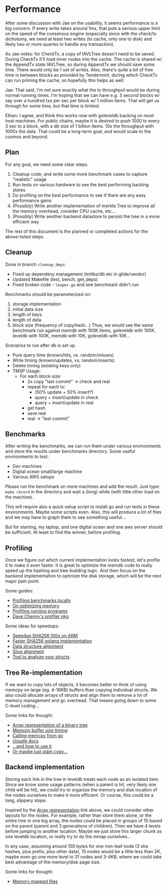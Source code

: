 # Performance

After some discussion with Jae on the usability, it seems performance is a big
concern. If every write takes around 1ms, that puts a serious upper limit on the
speed of the consensus engine (especially since with the check/tx dichotomy, we
need at least two writes (to cache, only one to disk) and likely two or more
queries to handle any transaction).

As Jae notes: for CheckTx, a copy of IAVLTree doesn't need to be saved. During
CheckTx it'll load inner nodes into the cache. The cache is shared w/ the
AppendTx state IAVLTree, so during AppendTx we should save some time. There
would only be 1 set of writes. Also, there's quite a bit of free time in between
blocks as provided by Tendermint, during which CheckTx can run priming the
cache, so hopefully this helps as well.

Jae: That said, I'm not sure exactly what the tx throughput would be during
normal running times. I'm hoping that we can have e.g. 3 second blocks w/ say
over a hundred txs per sec per block w/ 1 million items. That will get us
through for some time, but that time is limited.

Ethan: I agree, and think this works now with goleveldb backing on most host
machines. For public chains, maybe it is desired to push 1000 tx every 3 sec to
a block, with a db size of 1 billion items. 10x the throughput with 1000x the
data. That could be a long-term goal, and would scale to the cosmos and beyond.

## Plan

For any goal, we need some clear steps.

1.  Cleanup code, and write some more benchmark cases to capture "realistic"
    usage
2.  Run tests on various hardware to see the best performing backing stores
3.  Do profiling on the best performance to see if there are any easy performance
    gains
4.  (Possibly) Write another implementation of merkle.Tree to improve all the
    memory overhead, consider CPU cache, etc....
5.  (Possibly) Write another backend datastore to persist the tree in a more
    efficient way

The rest of this document is the planned or completed actions for the
above-listed steps.

## Cleanup

Done in branch `cleanup_deps`:

*   Fixed up dependeny management (tmlibs/db etc in glide/vendor)
*   Updated Makefile (test, bench, get\_deps)
*   Fixed broken code - `looper.go` and one benchmark didn't run

Benchmarks should be parameterized on:

1.  storage implementation
2.  initial data size
3.  length of keys
4.  length of data
5.  block size (frequency of copy/hash...) Thus, we would see the same benchmark
    run against memdb with 100K items, goleveldb with 100K, leveldb with 100K,
    memdb with 10K, goleveldb with 10K...

Scenarios to run after db is set up.

*   Pure query time (known/hits, vs. random/misses)
*   Write timing (known/updates, vs. random/inserts)
*   Delete timing (existing keys only)
*   TMSP Usage:
    *   For each block size:
        *   2x copy "last commit" -> check and real
        *   repeat for each tx:
            *   (50% update + 50% insert?)
            *   query + insert/update in check
            *   query + insert/update in real
        *   get hash
        *   save real
        *   real -> "last commit"

## Benchmarks

After writing the benchmarks, we can run them under various environments and
store the results under benchmarks directory. Some useful environments to test:

*   Dev machines
*   Digital ocean small/large machine
*   Various AWS setups

Please run the benchmark on more machines and add the result. Just type:
`make record` in the directory and wait a (long) while (with little other load
on the machine).

This will require also a quick setup script to install go and run tests in these
environments. Maybe some scripts even. Also, this will produce a lot of files
and we may have to graph them to see something useful...

But for starting, my laptop, and one digital ocean and one aws server should be
sufficient. At least to find the winner, before profiling.

## Profiling

Once we figure out which current implementation looks fastest, let's profile it
to make it even faster. It is great to optimize the memdb code to really speed
up the hashing and tree-building logic. And then focus on the backend
implementation to optimize the disk storage, which will be the next major pain
point.

Some guides:

*   [Profiling benchmarks locally](https://medium.com/@hackintoshrao/daily-code-optimization-using-benchmarks-and-profiling-in-golang-gophercon-india-2016-talk-874c8b4dc3c5#.jmnd8w2qr)
*   [On optimizing memory](https://signalfx.com/blog/a-pattern-for-optimizing-go-2/)
*   [Profiling running programs](http://blog.ralch.com/tutorial/golang-performance-and-memory-analysis/)
*   [Dave Chenny's profiler pkg](https://github.com/pkg/profile)

Some ideas for speedups:

*   [Speedup SHA256 100x on ARM](https://blog.minio.io/accelerating-sha256-by-100x-in-golang-on-arm-1517225f5ff4#.pybt7bb3w)
*   [Faster SHA256 golang implementation](https://github.com/minio/sha256-simd)
*   [Data structure alignment](http://stackoverflow.com/questions/39063530/optimising-datastructure-word-alignment-padding-in-golang)
*   [Slice alignment](http://blog.chewxy.com/2016/07/25/on-the-memory-alignment-of-go-slice-values/)
*   [Tool to analyze your structs](https://github.com/dominikh/go-structlayout)

## Tree Re-implementation

If we want to copy lots of objects, it becomes better to think of using memcpy
on large (eg. 4-16KB) buffers than copying individual structs. We also could
allocate arrays of structs and align them to remove a lot of memory management
and gc overhead. That means going down to some C-level coding...

Some links for thought:

*   [Array representation of a binary tree](http://www.cse.hut.fi/en/research/SVG/TRAKLA2/tutorials/heap_tutorial/taulukkona.html)
*   [Memcpy buffer size timing](http://stackoverflow.com/questions/21038965/why-does-the-speed-of-memcpy-drop-dramatically-every-4kb)
*   [Calling memcpy from go](https://github.com/jsgilmore/shm/blob/master/memcpy.go)
*   [Unsafe docs](https://godoc.org/unsafe)
*   [...and how to use it](https://copyninja.info/blog/workaround-gotypesystems.html)
*   [Or maybe just plain copy...](https://godoc.org/builtin#copy)

## Backend implementation

Storing each link in the tree in leveldb treats each node as an isolated item.
Since we know some usage patterns (when a parent is hit, very likely one child
will be hit), we could try to organize the memory and disk location of the nodes
ourselves to make it more efficient. Or course, this could be a long, slippery
slope.

Inspired by the
[Array representation](http://www.cse.hut.fi/en/research/SVG/TRAKLA2/tutorials/heap_tutorial/taulukkona.html)
link above, we could consider other layouts for the nodes. For example, rather
than store them alone, or the entire tree in one big array, the nodes could be
placed in groups of 15 based on the parent (parent and 3 generations of
children). Then we have 4 levels before jumping to another location. Maybe we
just store this larger chunk as one leveldb location, or really try to do the
mmap ourselves...

In any case, assuming around 100 bytes for one non-leaf node (3 sha hashes, plus
prefix, plus other data), 15 nodes would be a little less than 2K, maybe even go
one more level to 31 nodes and 3-4KB, where we could take best advantage of the
memory/disk page size.

Some links for thought:

*   [Memory mapped files](https://github.com/edsrzf/mmap-go)
